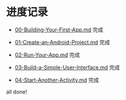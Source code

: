 



# 进度记录
- [00-Building-Your-First-App.md](00-Building-Your-First-App.md) 完成

- [01-Create-an-Android-Project.md](01-Create-an-Android-Project.md) 完成

- [02-Run-Your-App.md](02-Run-Your-App.md) 完成

- [03-Build-a-Simple-User-Interface.md](03-Build-a-Simple-User-Interface.md) 完成

- [04-Start-Another-Activity.md](04-Start-Another-Activity.md) 完成

all done!

